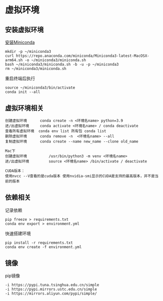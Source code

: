# 虚拟环境
## 安装虚拟环境
[安装Miniconda](https://www.anaconda.com/docs/getting-started/miniconda/install#macos-2)
```
mkdir -p ~/miniconda3
curl https://repo.anaconda.com/miniconda/Miniconda3-latest-MacOSX-arm64.sh -o ~/miniconda3/miniconda.sh
bash ~/miniconda3/miniconda.sh -b -u -p ~/miniconda3
rm ~/miniconda3/miniconda.sh
```
重启终端后执行
```
source ~/miniconda3/bin/activate
conda init --all
```
## 虚拟环境相关
```
创建虚拟环境      conda create -n <环境名name> python=3.9
进/出虚拟环境     conda activate <环境名name> / conda deactivate
查看所有虚拟环境  conda env list 所有包 conda list 
删除虚拟环境      conda remove -n  <环境名name> --all
复制虚拟环境      conda create --name new_name --clone old_name

Mac下
创建虚拟环境          /usr/bin/python3 -m venv <环境名name> 
进/出虚拟环境         source <环境名name> /bin/activate / deactivate

CUDA版本：
使用nvcc --V查看的是cuda版本 使用nvidia-smi显示的CUDA是支持的最高版本，并不是当前的版本
```

## 依赖相关

记录依赖
```
pip freeze > requirements.txt
conda env export > environment.yml
```
快速搭建环境
```
pip install -r requirements.txt
conda env create -f environment.yml
```

## 镜像
pip镜像
```
-i https://pypi.tuna.tsinghua.edu.cn/simple
-i https://pypi.mirrors.ustc.edu.cn/simple
-i https://mirrors.aliyun.com/pypi/simple/
```
# 
